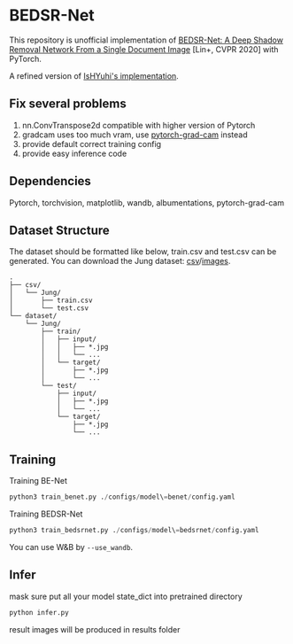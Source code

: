 # BEDSR-Net

This repository is unofficial implementation of [BEDSR-Net: A Deep Shadow Removal Network From a Single Document Image](https://openaccess.thecvf.com/content_CVPR_2020/html/Lin_BEDSR-Net_A_Deep_Shadow_Removal_Network_From_a_Single_Document_CVPR_2020_paper.html) [Lin+, CVPR 2020] with PyTorch.

A refined version of [IsHYuhi's implementation](https://github.com/IsHYuhi/BEDSR-Net_A_Deep_Shadow_Removal_Network_from_a_Single_Document_Image).

## Fix several problems
1. nn.ConvTranspose2d compatible with higher version of Pytorch
2. gradcam uses too much vram, use [pytorch-grad-cam](https://github.com/jacobgil/pytorch-grad-cam) instead
3. provide default correct training config
4. provide easy inference code

## Dependencies
Pytorch, torchvision, matplotlib, wandb, albumentations, pytorch-grad-cam

## Dataset Structure

The dataset should be formatted like below, train.csv and test.csv can be generated.
You can download the Jung dataset: [csv](https://drive.google.com/file/d/1NS4cxMwoGrWlHv6uyf8iVFAUN-xmw5vb/view?usp=sharing)/[images](https://drive.google.com/file/d/192dqE4K6zuxD0tNre9UHDwu4YB4uxSnG/view?usp=sharing).

```
.
├── csv/
│   └── Jung/
│       ├── train.csv
│       └── test.csv
└── dataset/
    └── Jung/
        ├── train/
        │   ├── input/
        │   │   ├── *.jpg
        │   │   └── ...
        │   └── target/
        │       ├── *.jpg
        │       └── ...
        └── test/
            ├── input/
            │   ├── *.jpg
            │   └── ...
            └── target/
                ├── *.jpg
                └── ...
```


## Training

Training BE-Net
```python
python3 train_benet.py ./configs/model\=benet/config.yaml
```

Training BEDSR-Net
```python
python3 train_bedsrnet.py ./configs/model\=bedsrnet/config.yaml
```

You can use W&B by ```--use_wandb```.

## Infer

mask sure put all your model state_dict into pretrained directory

```python
python infer.py
```

result images will be produced in results folder
